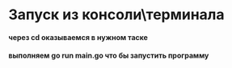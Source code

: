 # Запуск из консоли\терминала
#### через cd оказываемся в нужном таске
#### выполняем go run main.go что бы запустить программу